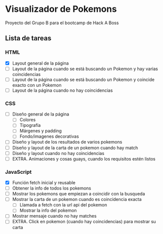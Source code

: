 
# Visualizador de Pokemons

Proyecto del Grupo B para el bootcamp de Hack A Boss


## Lista de tareas
### HTML
- [x]  Layout general de la página
- [ ]  Layout de la página cuando se está buscando un Pokemon y hay varias coincidencias
- [ ]  Layout de la página cuando se está buscando un Pokemon y coincide exacto con un Pokemon
- [ ]  Layout de la página cuando no hay coincidencias

### CSS
- [ ]  Diseño general de la página
    - [ ]  Colores
    - [ ]  Tipografía
    - [ ]  Márgenes y padding
    - [ ]  Fondo/imagenes decorativas
- [ ]  Diseño y layout de los resultados de varios pokemons
- [ ]  Diseño y layout de la carta de un pokemon cuando hay match
- [ ]  Diseño y layout cuando no hay coincidencias
- [ ]  EXTRA. Animaciones y cosas guays, cuando los requisitos estén listos

### JavaScript
- [x]  Función fetch inicial y reusable
- [ ]  Obtener la info de todos los pokemons
- [ ]  Mostrar los pokemons que empiezan a coincidir con la busqueda
- [ ]  Mostrar la carta de un pokemon cuando es coincidencia exacta
    - [ ]  Llamada a fetch con la url api del pokemon
    - [ ]  Mostrar la info del pokemon
- [ ]  Mostrar mensaje cuando no hay matches
- [ ]  EXTRA. Click en pokemon (cuando hay coincidencias) para mostrar su carta
